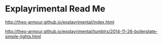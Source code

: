 Explayrimental Read Me
===

<http://theo-armour.github.io/explayrimental/index.html>

<http://theo-armour.github.io/explayrimental/tumblrs/2014-11-26-boilerplate-simple-lights.html>
